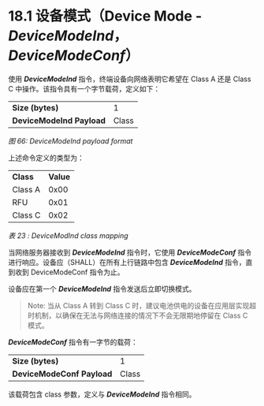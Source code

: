# 18.1 设备模式（Device Mode - ***DeviceModeInd***，***DeviceModeConf***）

使用 ***DeviceModeInd*** 指令，终端设备向网络表明它希望在 Class A 还是 Class C 中操作。该指令具有一个字节载荷，定义如下：

<table class="lora-table">
   <tr>
      <td><b>Size (bytes)</b></td>   
      <td>1</td>   
   </tr>
   <tr>
      <td><b>DeviceModeInd Payload</b></td>
      <td>Class</td>
   </tr>
</table>   

*图 66: DeviceModeInd payload format*

上述命令定义的类型为：

<table class="lora-table">
   <tr>
      <td><b>Class</b></td>   
      <td><b>Value</b></td>   
   </tr>
   <tr>
      <td>Class A</td>
      <td>0x00</td>
   </tr>
   <tr>
      <td>RFU</td>
      <td>0x01</td>
   </tr>
   <tr>
      <td>Class C</td>
      <td>0x02</td>
   </tr>
</table>   

*表 23 : DeviceModInd class mapping*

当网络服务器接收到 ***DeviceModeInd*** 指令时，它使用 ***DeviceModeConf*** 指令进行响应。设备应（SHALL）在所有上行链路中包含 ***DeviceModeInd*** 指令，直到收到 DeviceModeConf 指令为止。

设备应在第一个 ***DeviceModeInd*** 指令发送后立即切换模式。

>Note: 当从 Class A 转到 Class C 时，建议电池供电的设备在应用层实现超时机制，以确保在无法与网络连接的情况下不会无限期地停留在 Class C 模式。

***DeviceModeConf*** 指令有一字节的载荷：

<table class="lora-table">
   <tr>
      <td><b>Size (bytes)</b></td>   
      <td>1</td>   
   </tr>
   <tr>
      <td><b>DeviceModeConf Payload</b></td>
      <td>Class</td>
   </tr>
</table>   

该载荷包含 class 参数，定义与 ***DeviceModeInd*** 指令相同。

